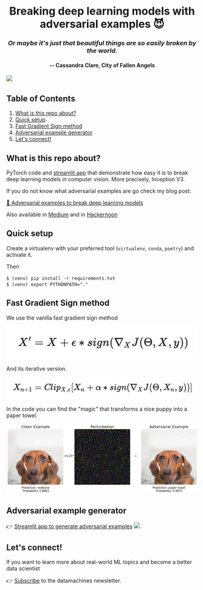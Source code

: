 <div align="center">
<h1>Breaking deep learning models with adversarial examples 😈 </h1>
<i><h3>Or maybe it's just that beautiful things are so easily broken by the world.</h3></i>
<h4>-- Cassandra Clare, City of Fallen Angels</h4>
</div>

![](http://datamachines.xyz/wp-content/uploads/2021/06/camaleon-2048x1524.jpg)

## Table of Contents

1. [What is this repo about?](#what-is-this-repo-about)     
2. [Quick setup](#quick-setup)   
3. [Fast Gradient Sign method](#fast-gradient-sign-method)
4. [Adversarial example generator](#adversarial-example-generator)
5. [Let's connect!](#contact-me)  
    

## What is this repo about?

PyTorch code and [streamlit app]() that demonstrate how easy it is to break deep learning models in computer vision.
More precisely, Inception V3.

If you do not know what adversarial examples are go check my blog post.

[📝 Adversarial examples to break deep learning models](http://datamachines.xyz/2021/07/05/adversarial-examples-to-break-deep-learning-models/)  

Also available in [Medium](https://towardsdatascience.com/adversarial-examples-to-break-deep-learning-models-e7f543833eae) and in [Hackernoon](https://hackernoon.com/adversarial-examples-in-machine-learning-explained)

## Quick setup

Create a virtualenv with your preferred tool (`virtualenv`, `conda`, `poetry`)
and activate it.

Then
```
$ (venv) pip install -r requirements.txt
$ (venv) export PYTHONPATH="."
```


## Fast Gradient Sign method

We use the vanilla fast gradient sign method

![](images/fgsm_formula.png)


And its iterative version.

![](images/ifgsm_formula.png)


In the code you can find the "magic" that transforms a nice puppy into a paper towel.

![](images/step_1_to_9.jpg)

## Adversarial example generator

👉 [Streamlit app to generate adversarial examples](https://share.streamlit.io/paulescu/adversarial-machine-learning/main/src/streamlit_app.py)
![](images/streamlit_app.gif)

## Let's connect!

If you want to learn more about real-world ML topics and become a better data scientist

👉 [Subscribe](http://datamachines.xyz/subscribe) to the datamachines newsletter.
